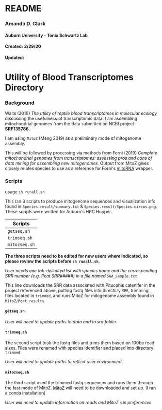 
# README 
### Amanda D. Clark
#### Auburn University - Tonia Schwartz Lab
#### Created: 3/29/20
#### Updated: 	      


# Utility of Blood Transcriptomes Directory

### Background
Waits (2019) *The utility of reptile blood transcriptomes in molecular ecology* discussing the usefulness of transcriptomic data. 
I am assembling mitochondrial genomes from the data submitted on NCBI project **SRP135786**. 

I am using `MitoZ` (Meng 2019) as a preliminary mode of mitogenome assembly. 

This will be followed by processing via methods from Forni (2019) *Complete mitochondrial genomes from transcriptomes: assessing pros and cons of data mining for assembling new mitogenomes*. Output from MitoZ gives closely relates species to use as a reference for Forni's [mitoRNA](https://github.com/mozoo/mitoRNA) wrapper. 

### Scripts
usage `sh runall.sh`

This ran 3 scripts to produce mitogenome sequences and visualization info found in `Species.result/summary.txt` & `Species.result/Species.circos.png`. These scripts were written for Auburn's HPC Hopper.

| Scripts |
| ------- |
| `getseq.sh` |
| `trimseq.sh` |
| `mitozseq.sh` |

**The three scripts need to be edited for new users where indicated, so please review the scripts before `sh runall.sh`.**

*User needs one tab-delimited list with species name and the corresponding SRR number (e.g. Pcat    SRR#####) in a file named `SRA_Sample.txt`*

This line downloads the SRR data associated with Pituophis catenifer in the project referenced above, putting fastq files into directory `SRR`, trimming files located in `trimmed`, and runs MitoZ for mitogenome assembly found in `MitoZ/Pcat.results`. 

#### `getseq.sh`

*User will need to update paths to data and to sra folder.*

#### `trimseq.sh`
The second script took the fastq files and trims them based on 100bp read sizes. Files were renamed with species identifier and placed into directory `trimmed` 

*User will need to update paths to reflect user environment*

#### `mitozseq.sh`
The third script used the trimmed fastq sequences and runs them through the fast mode of MitoZ.
[MitoZ](https://github.com/linzhi2013/MitoZ/tree/master/version_2.4-alpha) will need to be downloaded and set up. (I ran a conda installation)

*User will need to update information on reads and MitoZ run preferences*



